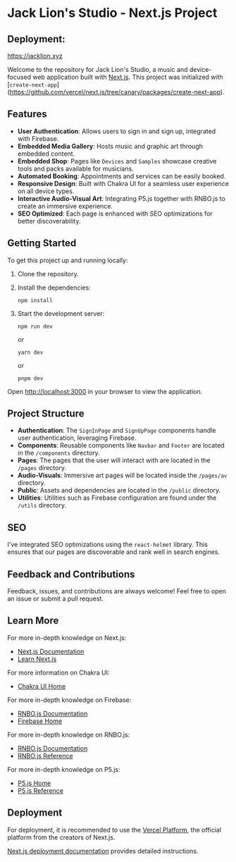 # Jack Lion's Studio - Next.js Project

## Deployment:
https://jacklion.xyz

Welcome to the repository for Jack Lion's Studio, a music and device-focused web application built with [Next.js](https://nextjs.org/). This project was initialized with \[`create-next-app`\](https://github.com/vercel/next.js/tree/canary/packages/create-next-app).

## Features

- **User Authentication**: Allows users to sign in and sign up, integrated with Firebase.
- **Embedded Media Gallery**: Hosts music and graphic art through embedded content.
- **Embedded Shop**: Pages like `Devices` and `Samples` showcase creative tools and packs available for musicians.
- **Automated Booking**: Appointments and services can be easily booked.
- **Responsive Design**: Built with Chakra UI for a seamless user experience on all device types.
- **Interactive Audio-Visual Art**: Integrating P5.js together with RNBO.js to create an immersive experience.
- **SEO Optimized**: Each page is enhanced with SEO optimizations for better discoverability.

## Getting Started

To get this project up and running locally:

1. Clone the repository.
2. Install the dependencies:

   ```
   npm install
   ```

3. Start the development server:

   ```
   npm run dev
   ```
   or
   ```
   yarn dev
   ```
   or
   ```
   pnpm dev
   ```

Open [http://localhost:3000](http://localhost:3000) in your browser to view the application.

## Project Structure

- **Authentication**: The `SignInPage` and `SignUpPage` components handle user authentication, leveraging Firebase.
- **Components**: Reusable components like `Navbar` and `Footer` are located in the `/components` directory.
- **Pages**: The pages that the user will interact with are located in the `/pages` directory.
- **Audio-Visuals**: Immersive art pages will be located inside the `/pages/av` directory.
- **Public**: Assets and dependencies are located in the `/public` directory.
- **Utilities**: Utilities such as Firebase configuration are found under the `/utils` directory.

## SEO

I've integrated SEO optimizations using the `react-helmet` library. This ensures that our pages are discoverable and rank well in search engines.

## Feedback and Contributions

Feedback, issues, and contributions are always welcome! Feel free to open an issue or submit a pull request.

## Learn More

For more in-depth knowledge on Next.js:

- [Next.js Documentation](https://nextjs.org/docs)
- [Learn Next.js](https://nextjs.org/learn)

For more information on Chakra UI:

- [Chakra UI Home](https://chakra-ui.com)

For more in-depth knowledge on Firebase:

- [RNBO.js Documentation](https://firebase.google.com/docs)
- [Firebase Home](https://firebase.google.com)

For more in-depth knowledge on RNBO.js:

- [RNBO.js Documentation](https://rnbo.cycling74.com/learn/getting-the-rnbojs-library)
- [RNBO.js Reference](https://rnbo.cycling74.com/js)

For more in-depth knowledge on P5.js:

- [P5.js Home](https://p5js.org)
- [P5.js Reference](https://p5js.org/reference/)

## Deployment

For deployment, it is recommended to use the [Vercel Platform](https://vercel.com/new?utm_medium=default-template&filter=next.js&utm_source=create-next-app&utm_campaign=create-next-app-readme), the official platform from the creators of Next.js.

[Next.js deployment documentation](https://nextjs.org/docs/deployment) provides detailed instructions.
